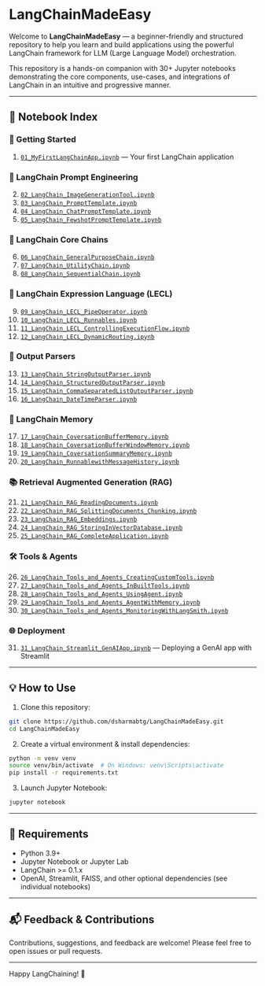 
# LangChainMadeEasy

Welcome to **LangChainMadeEasy** — a beginner-friendly and structured repository to help you learn and build applications using the powerful LangChain framework for LLM (Large Language Model) orchestration.

This repository is a hands-on companion with 30+ Jupyter notebooks demonstrating the core components, use-cases, and integrations of LangChain in an intuitive and progressive manner.

---

## 📘 Notebook Index

### 🌱 Getting Started
1. <a href="https://github.com/dsharmabtg/LangChainMadeEasy/blob/master/01_MyFirstLangChainApp.ipynb">`01_MyFirstLangChainApp.ipynb`</a> — Your first LangChain application

### 🎨 LangChain Prompt Engineering
2. <a href="https://github.com/dsharmabtg/LangChainMadeEasy/blob/master/02_LangChain_ImageGenerationTool.ipynb">`02_LangChain_ImageGenerationTool.ipynb`</a>
3. <a href="https://github.com/dsharmabtg/LangChainMadeEasy/blob/master/03_LangChain_PromptTemplate.ipynb">`03_LangChain_PromptTemplate.ipynb`</a>
4. <a href="https://github.com/dsharmabtg/LangChainMadeEasy/blob/master/04_LangChain_ChatPromptTemplate.ipynb">`04_LangChain_ChatPromptTemplate.ipynb`</a>
5. <a href="https://github.com/dsharmabtg/LangChainMadeEasy/blob/master/05_LangChain_FewshotPromptTemplate.ipynb">`05_LangChain_FewshotPromptTemplate.ipynb`</a>

### 🔗 LangChain Core Chains
6. <a href="https://github.com/dsharmabtg/LangChainMadeEasy/blob/master/06_LangChain_GeneralPurposeChain.ipynb">`06_LangChain_GeneralPurposeChain.ipynb`</a>
7. <a href="https://github.com/dsharmabtg/LangChainMadeEasy/blob/master/07_LangChain_UtilityChain.ipynb">`07_LangChain_UtilityChain.ipynb`</a>
8. <a href="https://github.com/dsharmabtg/LangChainMadeEasy/blob/master/08_LangChain_SequentialChain.ipynb">`08_LangChain_SequentialChain.ipynb`</a>

### 🧩 LangChain Expression Language (LECL)
9. <a href="https://github.com/dsharmabtg/LangChainMadeEasy/blob/master/09_LangChain_LECL_PipeOperator.ipynb">`09_LangChain_LECL_PipeOperator.ipynb`</a>
10. <a href="https://github.com/dsharmabtg/LangChainMadeEasy/blob/master/10_LangChain_LECL_Runnables.ipynb">`10_LangChain_LECL_Runnables.ipynb`</a>
11. <a href="https://github.com/dsharmabtg/LangChainMadeEasy/blob/master/11_LangChain_LECL_ControllingExecutionFlow.ipynb">`11_LangChain_LECL_ControllingExecutionFlow.ipynb`</a>
12. <a href="https://github.com/dsharmabtg/LangChainMadeEasy/blob/master/12_LangChain_LECL_DynamicRouting.ipynb">`12_LangChain_LECL_DynamicRouting.ipynb`</a>

### 🧾 Output Parsers
13. <a href="https://github.com/dsharmabtg/LangChainMadeEasy/blob/master/13_LangChain_StringOutputParser.ipynb">`13_LangChain_StringOutputParser.ipynb`</a>
14. <a href="https://github.com/dsharmabtg/LangChainMadeEasy/blob/master/14_LangChain_StructuredOutputParser.ipynb">`14_LangChain_StructuredOutputParser.ipynb`</a>
15. <a href="https://github.com/dsharmabtg/LangChainMadeEasy/blob/master/15_LangChain_CommaSeparatedListOutputParser.ipynb">`15_LangChain_CommaSeparatedListOutputParser.ipynb`</a>
16. <a href="https://github.com/dsharmabtg/LangChainMadeEasy/blob/master/16_LangChain_DateTimeParser.ipynb">`16_LangChain_DateTimeParser.ipynb`</a>

### 🧠 LangChain Memory
17. <a href="https://github.com/dsharmabtg/LangChainMadeEasy/blob/master/17_LangChain_CoversationBufferMemory.ipynb">`17_LangChain_CoversationBufferMemory.ipynb`</a>
18. <a href="https://github.com/dsharmabtg/LangChainMadeEasy/blob/master/18_LangChain_CoversationBufferWindowMemory.ipynb">`18_LangChain_CoversationBufferWindowMemory.ipynb`</a>
19. <a href="https://github.com/dsharmabtg/LangChainMadeEasy/blob/master/19_LangChain_CoversationSummaryMemory.ipynb">`19_LangChain_CoversationSummaryMemory.ipynb`</a>
20. <a href="https://github.com/dsharmabtg/LangChainMadeEasy/blob/master/20_LangChain_RunnablewithMessageHistory.ipynb">`20_LangChain_RunnablewithMessageHistory.ipynb`</a>

### 📚 Retrieval Augmented Generation (RAG)
21. <a href="https://github.com/dsharmabtg/LangChainMadeEasy/blob/master/21_LangChain_RAG_ReadingDocuments.ipynb">`21_LangChain_RAG_ReadingDocuments.ipynb`</a>
22. <a href="https://github.com/dsharmabtg/LangChainMadeEasy/blob/master/22_LangChain_RAG_SplittingDocuments_Chunking.ipynb">`22_LangChain_RAG_SplittingDocuments_Chunking.ipynb`</a>
23. <a href="https://github.com/dsharmabtg/LangChainMadeEasy/blob/master/23_LangChain_RAG_Embeddings.ipynb">`23_LangChain_RAG_Embeddings.ipynb`</a>
24. <a href="https://github.com/dsharmabtg/LangChainMadeEasy/blob/master/24_LangChain_RAG_StoringInVectorDatabase.ipynb">`24_LangChain_RAG_StoringInVectorDatabase.ipynb`</a>
25. <a href="https://github.com/dsharmabtg/LangChainMadeEasy/blob/master/25_LangChain_RAG_CompleteApplication.ipynb">`25_LangChain_RAG_CompleteApplication.ipynb`</a>

### 🛠️ Tools & Agents
26. <a href="https://github.com/dsharmabtg/LangChainMadeEasy/blob/master/26_LangChain_Tools_and_Agents_CreatingCustomTools.ipynb">`26_LangChain_Tools_and_Agents_CreatingCustomTools.ipynb`</a>
27. <a href="https://github.com/dsharmabtg/LangChainMadeEasy/blob/master/27_LangChain_Tools_and_Agents_InBuiltTools.ipynb">`27_LangChain_Tools_and_Agents_InBuiltTools.ipynb`</a>
28. <a href="https://github.com/dsharmabtg/LangChainMadeEasy/blob/master/28_LangChain_Tools_and_Agents_UsingAgent.ipynb">`28_LangChain_Tools_and_Agents_UsingAgent.ipynb`</a>
29. <a href="https://github.com/dsharmabtg/LangChainMadeEasy/blob/master/29_LangChain_Tools_and_Agents_AgentWithMemory.ipynb">`29_LangChain_Tools_and_Agents_AgentWithMemory.ipynb`</a>
30. <a href="">`30_LangChain_Tools_and_Agents_MonitoringWithLangSmith.ipynb`</a>

### 🌐 Deployment
31. <a href="">`31_LangChain_Streamlit_GenAIApp.ipynb`</a> — Deploying a GenAI app with Streamlit

---

## 💡 How to Use

1. Clone this repository:
```bash
git clone https://github.com/dsharmabtg/LangChainMadeEasy.git
cd LangChainMadeEasy
```

2. Create a virtual environment & install dependencies:
```bash
python -m venv venv
source venv/bin/activate  # On Windows: venv\Scripts\activate
pip install -r requirements.txt
```

3. Launch Jupyter Notebook:
```bash
jupyter notebook
```

---

## 📌 Requirements

- Python 3.9+
- Jupyter Notebook or Jupyter Lab
- LangChain >= 0.1.x
- OpenAI, Streamlit, FAISS, and other optional dependencies (see individual notebooks)

---

## 📬 Feedback & Contributions

Contributions, suggestions, and feedback are welcome! Please feel free to open issues or pull requests.

---

Happy LangChaining! 🚀
